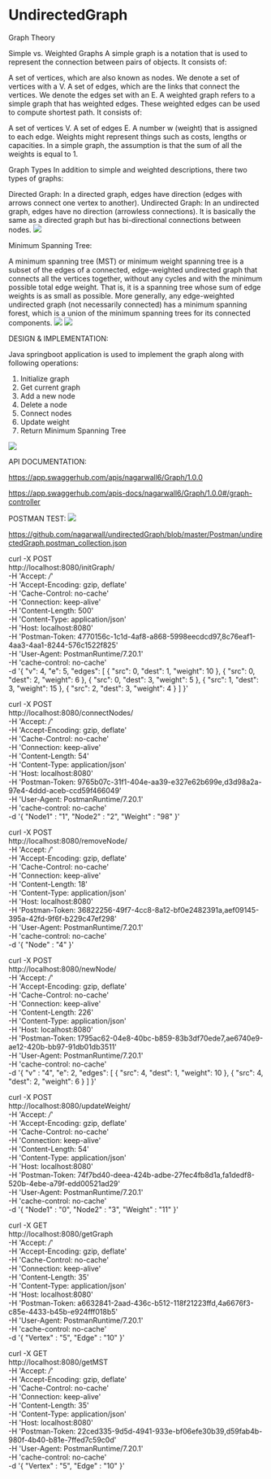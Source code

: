 # UndirectedGraph

Graph Theory

Simple vs. Weighted Graphs
A simple graph is a notation that is used to represent the connection between pairs of objects. It consists of:

A set of vertices, which are also known as nodes. We denote a set of vertices with a V.
A set of edges, which are the links that connect the vertices. We denote the edges set with an E.
A weighted graph refers to a simple graph that has weighted edges. These weighted edges can be used to compute shortest path. It consists of:

A set of vertices V.
A set of edges E.
A number w (weight) that is assigned to each edge. Weights might represent things such as costs, lengths or capacities.
In a simple graph, the assumption is that the sum of all the weights is equal to 1.

Graph Types
In addition to simple and weighted descriptions, there two types of graphs:

Directed Graph: In a directed graph, edges have direction (edges with arrows connect one vertex to another).
Undirected Graph: In an undirected graph, edges have no direction (arrowless connections). It is basically the same as a directed graph but has bi-directional connections between nodes.
![](images/graph1.png)

Minimum Spanning Tree:

A minimum spanning tree (MST) or minimum weight spanning tree is a subset of the edges of a connected, edge-weighted undirected graph that connects all the vertices together, without any cycles and with the minimum possible total edge weight. That is, it is a spanning tree whose sum of edge weights is as small as possible. More generally, any edge-weighted undirected graph (not necessarily connected) has a minimum spanning forest, which is a union of the minimum spanning trees for its connected components.
![](images/mst.png)
![](images/mst_algo.png)

DESIGN & IMPLEMENTATION:

Java springboot application is used to implement the graph along with following operations:
1. Initialize graph
2. Get current graph
3. Add a new node
4. Delete a node
5. Connect nodes
6. Update weight
7. Return Minimum Spanning Tree

![](images/api.png)


API DOCUMENTATION:

https://app.swaggerhub.com/apis/nagarwall6/Graph/1.0.0

https://app.swaggerhub.com/apis-docs/nagarwall6/Graph/1.0.0#/graph-controller



POSTMAN TEST:
![](images/postman.png)

https://github.com/nagarwall/undirectedGraph/blob/master/Postman/undirectedGraph.postman_collection.json

curl -X POST \
  http://localhost:8080/initGraph/ \
  -H 'Accept: */*' \
  -H 'Accept-Encoding: gzip, deflate' \
  -H 'Cache-Control: no-cache' \
  -H 'Connection: keep-alive' \
  -H 'Content-Length: 500' \
  -H 'Content-Type: application/json' \
  -H 'Host: localhost:8080' \
  -H 'Postman-Token: 4770156c-1c1d-4af8-a868-5998eecdcd97,8c76eaf1-4aa3-4aa1-8244-576c1522f825' \
  -H 'User-Agent: PostmanRuntime/7.20.1' \
  -H 'cache-control: no-cache' \
  -d '{
    "v": 4,
    "e": 5,
    "edges": [
        {
            "src": 0,
            "dest": 1,
            "weight": 10
        },
        {
            "src": 0,
            "dest": 2,
            "weight": 6
        },
        {
            "src": 0,
            "dest": 3,
            "weight": 5
        },
        {
            "src": 1,
            "dest": 3,
            "weight": 15
        },
        {
            "src": 2,
            "dest": 3,
            "weight": 4
        } 
    ]
}'



curl -X POST \
  http://localhost:8080/connectNodes/ \
  -H 'Accept: */*' \
  -H 'Accept-Encoding: gzip, deflate' \
  -H 'Cache-Control: no-cache' \
  -H 'Connection: keep-alive' \
  -H 'Content-Length: 54' \
  -H 'Content-Type: application/json' \
  -H 'Host: localhost:8080' \
  -H 'Postman-Token: 9765b07c-31f1-404e-aa39-e327e62b699e,d3d98a2a-97e4-4ddd-aceb-ccd59f466049' \
  -H 'User-Agent: PostmanRuntime/7.20.1' \
  -H 'cache-control: no-cache' \
  -d '{
  "Node1"  : "1",
  "Node2"  : "2",
  "Weight" : "98"
}'


curl -X POST \
  http://localhost:8080/removeNode/ \
  -H 'Accept: */*' \
  -H 'Accept-Encoding: gzip, deflate' \
  -H 'Cache-Control: no-cache' \
  -H 'Connection: keep-alive' \
  -H 'Content-Length: 18' \
  -H 'Content-Type: application/json' \
  -H 'Host: localhost:8080' \
  -H 'Postman-Token: 36822256-49f7-4cc8-8a12-bf0e2482391a,aef09145-395a-42fd-9f6f-b229c47ef298' \
  -H 'User-Agent: PostmanRuntime/7.20.1' \
  -H 'cache-control: no-cache' \
  -d '{
  "Node"  : "4"
}'

curl -X POST \
  http://localhost:8080/newNode/ \
  -H 'Accept: */*' \
  -H 'Accept-Encoding: gzip, deflate' \
  -H 'Cache-Control: no-cache' \
  -H 'Connection: keep-alive' \
  -H 'Content-Length: 226' \
  -H 'Content-Type: application/json' \
  -H 'Host: localhost:8080' \
  -H 'Postman-Token: 1795ac62-04e8-40bc-b859-83b3df70ede7,ae6740e9-ae12-420b-bb97-91db01db3511' \
  -H 'User-Agent: PostmanRuntime/7.20.1' \
  -H 'cache-control: no-cache' \
  -d '{
  "v"  : "4",
  "e": 2,
    "edges": [
        {
            "src": 4,
            "dest": 1,
            "weight": 10
        },
        {
            "src": 4,
            "dest": 2,
            "weight": 6
        }
    ]
}'


curl -X POST \
  http://localhost:8080/updateWeight/ \
  -H 'Accept: */*' \
  -H 'Accept-Encoding: gzip, deflate' \
  -H 'Cache-Control: no-cache' \
  -H 'Connection: keep-alive' \
  -H 'Content-Length: 54' \
  -H 'Content-Type: application/json' \
  -H 'Host: localhost:8080' \
  -H 'Postman-Token: 74f7bd40-deea-424b-adbe-27fec4fb8d1a,fa1dedf8-520b-4ebe-a79f-edd00521ad29' \
  -H 'User-Agent: PostmanRuntime/7.20.1' \
  -H 'cache-control: no-cache' \
  -d '{
  "Node1"  : "0",
  "Node2"  : "3",
  "Weight" : "11"
}'


curl -X GET \
  http://localhost:8080/getGraph \
  -H 'Accept: */*' \
  -H 'Accept-Encoding: gzip, deflate' \
  -H 'Cache-Control: no-cache' \
  -H 'Connection: keep-alive' \
  -H 'Content-Length: 35' \
  -H 'Content-Type: application/json' \
  -H 'Host: localhost:8080' \
  -H 'Postman-Token: a6632841-2aad-436c-b512-118f21223ffd,4a6676f3-c85e-4433-b45b-e924fff018b5' \
  -H 'User-Agent: PostmanRuntime/7.20.1' \
  -H 'cache-control: no-cache' \
  -d '{
  "Vertex" : "5",
  "Edge" : "10"
}'

curl -X GET \
  http://localhost:8080/getMST \
  -H 'Accept: */*' \
  -H 'Accept-Encoding: gzip, deflate' \
  -H 'Cache-Control: no-cache' \
  -H 'Connection: keep-alive' \
  -H 'Content-Length: 35' \
  -H 'Content-Type: application/json' \
  -H 'Host: localhost:8080' \
  -H 'Postman-Token: 22ced335-9d5d-4941-933e-bf06efe30b39,d59fab4b-980f-4b40-b81e-7ffed7c59c0d' \
  -H 'User-Agent: PostmanRuntime/7.20.1' \
  -H 'cache-control: no-cache' \
  -d '{
  "Vertex" : "5",
  "Edge" : "10"
}'

